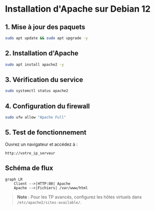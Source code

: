 # Installation d'Apache sur Debian 12

## 1. Mise à jour des paquets
```bash
sudo apt update && sudo apt upgrade -y
```

## 2. Installation d'Apache
```bash
sudo apt install apache2 -y
```

## 3. Vérification du service
```bash
sudo systemctl status apache2
```

## 4. Configuration du firewall
```bash
sudo ufw allow "Apache Full"
```

## 5. Test de fonctionnement
Ouvrez un navigateur et accédez à :
```
http://votre_ip_serveur
```

## Schéma de flux
```mermaid
graph LR
    Client -->|HTTP:80| Apache
    Apache -->|Fichiers| /var/www/html
```

> **Note** : Pour les TP avancés, configurez les hôtes virtuels dans `/etc/apache2/sites-available/`.
